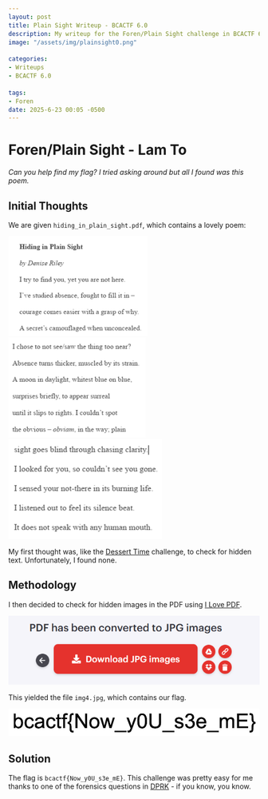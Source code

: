 ```yaml
---
layout: post
title: Plain Sight Writeup - BCACTF 6.0
description: My writeup for the Foren/Plain Sight challenge in BCACTF 6.0
image: "/assets/img/plainsight0.png"

categories:
- Writeups
- BCACTF 6.0

tags:
- Foren
date: 2025-6-23 00:05 -0500
---
```


# Foren/Plain Sight - Lam To
*Can you help find my flag? I tried asking around but all I found was this poem.*

## Initial Thoughts
We are given `hiding_in_plain_sight.pdf`, which contains a lovely poem:

<img src="/assets/img/plainsight1.png" height=200px> <img src="/assets/img/plainsight2.png" height=200px> <img src="/assets/img/plainsight3.png" height=200px>

My first thought was, like the [Dessert Time](/posts/desserttime-writeup/) challenge, to check for hidden text. Unfortunately, I found none.

## Methodology
I then decided to check for hidden images in the PDF using [I Love PDF](https://www.ilovepdf.com/pdf_to_jpg).

![button](/assets/img/plainsight4.png)

This yielded the file `img4.jpg`, which contains our flag.

![flag](/assets/img/plainsight5.jpg)


## Solution
The flag is `bcactf{Now_y0U_s3e_mE}`. This challenge was pretty easy for me thanks to one of the forensics questions in [DPRK](https://sakouk.me/cyberpatriot) - if you know, you know.
